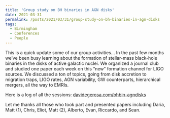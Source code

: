 ```yaml
---
title: 'Group study on BH binaries in AGN disks'
date: 2021-03-31
permalink: /posts/2021/03/31/group-study-on-bh-binaries-in-agn-disks
tags:
  - Birmingham
  - Conferences
  - People
---
```


This is a quick update some of our group activities… In the past few months we’ve been busy learning about the formation of stellar-mass black-hole binaries in the disks of active galactic nuclei. We organized a journal club and studied one paper each week on this “new” formation channel for LIGO sources. We discussed a ton of topics, going from disk accretion to migration traps, LIGO rates, AGN variability, GW counterparts, hierarchical mergers, all the way to EMRIs. 

Here is a log of all the sessions: [](<../../../../../index.html?p=3615>)[davidegerosa.com/bhbin-agndisks](<../../../../../index.html?p=3615>)

Let me thanks all those who took part and presented papers including Daria, Matt (1), Chris, Eliot, Matt (2), Alberto, Evan, Riccardo, and Sean.

